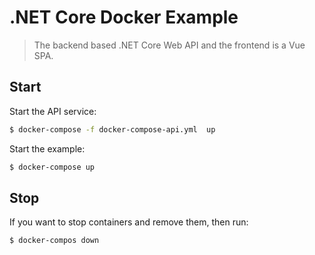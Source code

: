 # .NET Core Docker Example

> The backend based .NET Core Web API and the frontend is a Vue SPA.

## Start

Start the API service:
```bash
$ docker-compose -f docker-compose-api.yml  up
```

Start the example:
```bash
$ docker-compose up
```

## Stop

If you want to stop containers and remove them, then run:
```
$ docker-compos down
```